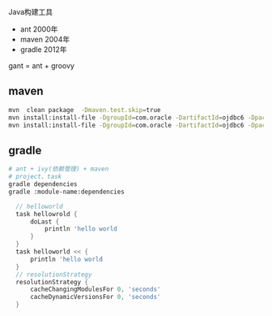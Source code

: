 
Java构建工具
- ant 2000年
- maven 2004年
- gradle 2012年

gant = ant + groovy

## maven
```sh
mvn  clean package  -Dmaven.test.skip=true
mvn install:install-file -DgroupId=com.oracle -DartifactId=ojdbc6 -Dpackaging=jar  -Dversion=11.2.0.4 -Dfile=ojdbc6.jar
mvn install:install-file -DgroupId=com.oracle -DartifactId=ojdbc6 -Dpackaging=jar  -Dversion=11.2.0.4 -Dfile=ojdbc6-11.2.0.4.jar
```
## gradle
```sh
# ant + ivy(依赖管理) + maven
# project、task
gradle dependencies
gradle :module-name:dependencies
```
```groovy
  // helloworld
  task hellowrold {
      doLast {
          println 'hello world
      }
  }
  task helloworld << {
      println 'hello world
  }
  // resolutionStrategy
  resolutionStrategy {
      cacheChangingModulesFor 0, 'seconds'
      cacheDynamicVersionsFor 0, 'seconds'
  }
```